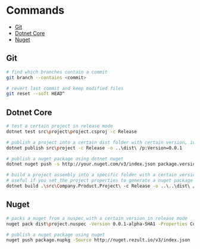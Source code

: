 # Commands

- [Git](#git)
- [Dotnet Core](#dotnet-core)
- [Nuget](#nuget)

## Git

```bash
# find which branches contain a commit
git branch --contains <commit>
```

```bash
# revert last commit and keep modified files
git reset --soft HEAD^
```

## Dotnet Core

```bash
# test a certain project in release mode
dotnet test src\project\project.csproj -c Release
```

```bash
# publish a project into a certain dist folder with certain version, in release mode
dotnet publish src\project -c Release -o ..\dist\ /p:Version=0.0.1
```

```bash
# publish a nuget package using dotnet nuget
dotnet nuget push -s http://your.nuget.com/v3/index.json package.version.nupkg -k key
```

```bash
# build a project assembly into a specific folder with a certain version
# useful if you set the project properties to generate a nuget package
dotnet build .\src\Company.Product.Project\ -c Release -o ..\..\dist\ /p:Version=$version
```

## Nuget

```bash
# packs a nuget from a nuspec with a certain version in release mode
nuget pack dist\project.nuspec -Version 0.0.1-alpha-SHA1 -Properties Configuration=Release -OutputDirectory .\dist\
```

```bash
# publish a nuget package using nuget
nuget push package.nupkg -Source http://nuget.rezult.io/v3/index.json
```
